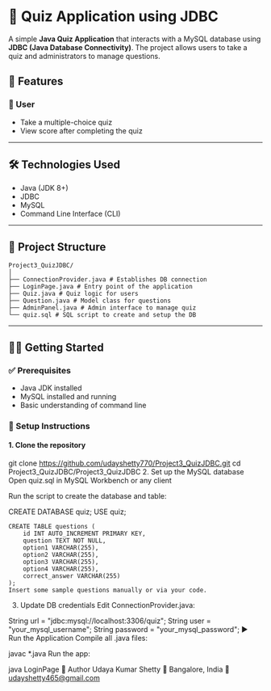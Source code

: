 # 🎯 Quiz Application using JDBC

A simple **Java Quiz Application** that interacts with a MySQL database using **JDBC (Java Database Connectivity)**. The project allows users to take a quiz and administrators to manage questions.

## 📌 Features

### 👤 User
- Take a multiple-choice quiz
- View score after completing the quiz

---

## 🛠 Technologies Used

- Java (JDK 8+)
- JDBC
- MySQL
- Command Line Interface (CLI)

---

## 📁 Project Structure
`````
Project3_QuizJDBC/
│
├── ConnectionProvider.java # Establishes DB connection
├── LoginPage.java # Entry point of the application
├── Quiz.java # Quiz logic for users
├── Question.java # Model class for questions
├── AdminPanel.java # Admin interface to manage quiz
└── quiz.sql # SQL script to create and setup the DB
`````
---

## 🧑‍💻 Getting Started

### ✅ Prerequisites

- Java JDK installed
- MySQL installed and running
- Basic understanding of command line

### 🚀 Setup Instructions

#### 1. Clone the repository

git clone https://github.com/udayshetty770/Project3_QuizJDBC.git
cd Project3_QuizJDBC/Project3_QuizJDBC
2. Set up the MySQL database
Open quiz.sql in MySQL Workbench or any client

Run the script to create the database and table:

CREATE DATABASE quiz;
USE quiz;

````
CREATE TABLE questions (
    id INT AUTO_INCREMENT PRIMARY KEY,
    question TEXT NOT NULL,
    option1 VARCHAR(255),
    option2 VARCHAR(255),
    option3 VARCHAR(255),
    option4 VARCHAR(255),
    correct_answer VARCHAR(255)
);
Insert some sample questions manually or via your code.
`````

3. Update DB credentials
Edit ConnectionProvider.java:

String url = "jdbc:mysql://localhost:3306/quiz";
String user = "your_mysql_username";
String password = "your_mysql_password";
▶️ Run the Application
Compile all .java files:

javac *.java
Run the app:

java LoginPage
📧 Author
Udaya Kumar Shetty
📍 Bangalore, India
📧 udayshetty465@gmail.com
